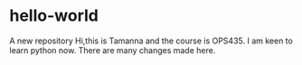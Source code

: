 # hello-world
A new repository
Hi,this is Tamanna and the course is OPS435. I am keen to learn python now.
There are many changes made here.
